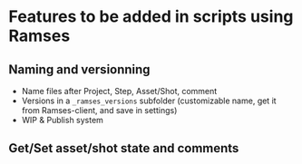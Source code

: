 # Features to be added in scripts using Ramses

## Naming and versionning

- Name files after Project, Step, Asset/Shot, comment
- Versions in a `_ramses_versions` subfolder (customizable name, get it from Ramses-client, and save in settings)
- WIP & Publish system

## Get/Set asset/shot state and comments

